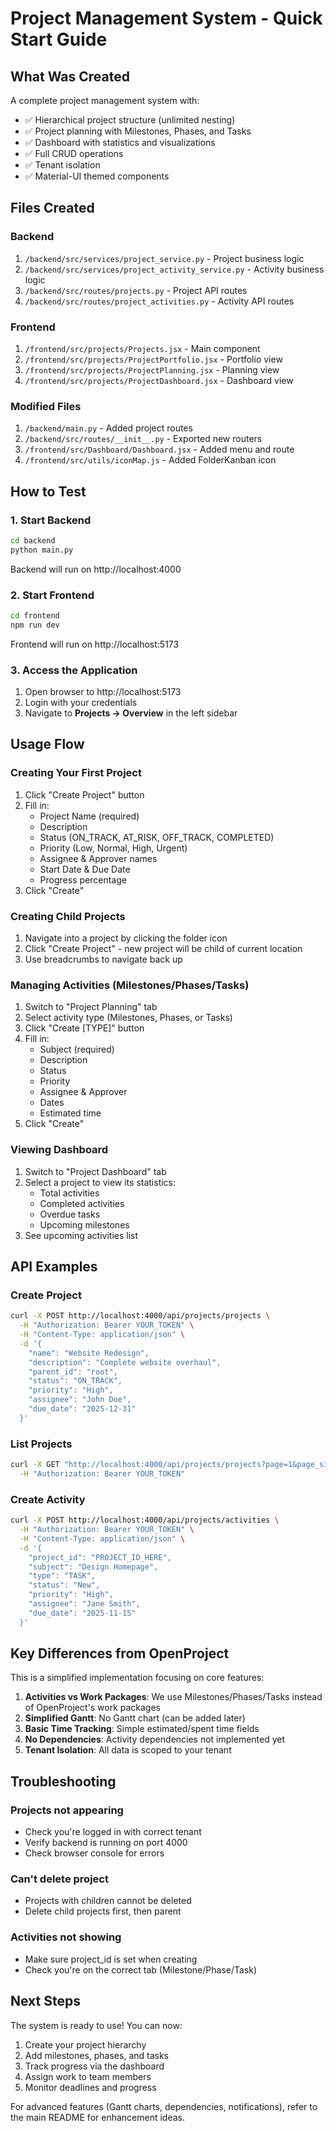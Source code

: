 # Project Management System - Quick Start Guide

## What Was Created

A complete project management system with:
- ✅ Hierarchical project structure (unlimited nesting)
- ✅ Project planning with Milestones, Phases, and Tasks
- ✅ Dashboard with statistics and visualizations
- ✅ Full CRUD operations
- ✅ Tenant isolation
- ✅ Material-UI themed components

## Files Created

### Backend
1. `/backend/src/services/project_service.py` - Project business logic
2. `/backend/src/services/project_activity_service.py` - Activity business logic
3. `/backend/src/routes/projects.py` - Project API routes
4. `/backend/src/routes/project_activities.py` - Activity API routes

### Frontend
1. `/frontend/src/projects/Projects.jsx` - Main component
2. `/frontend/src/projects/ProjectPortfolio.jsx` - Portfolio view
3. `/frontend/src/projects/ProjectPlanning.jsx` - Planning view
4. `/frontend/src/projects/ProjectDashboard.jsx` - Dashboard view

### Modified Files
1. `/backend/main.py` - Added project routes
2. `/backend/src/routes/__init__.py` - Exported new routers
3. `/frontend/src/Dashboard/Dashboard.jsx` - Added menu and route
4. `/frontend/src/utils/iconMap.js` - Added FolderKanban icon

## How to Test

### 1. Start Backend
```bash
cd backend
python main.py
```
Backend will run on http://localhost:4000

### 2. Start Frontend
```bash
cd frontend
npm run dev
```
Frontend will run on http://localhost:5173

### 3. Access the Application
1. Open browser to http://localhost:5173
2. Login with your credentials
3. Navigate to **Projects → Overview** in the left sidebar

## Usage Flow

### Creating Your First Project
1. Click "Create Project" button
2. Fill in:
   - Project Name (required)
   - Description
   - Status (ON_TRACK, AT_RISK, OFF_TRACK, COMPLETED)
   - Priority (Low, Normal, High, Urgent)
   - Assignee & Approver names
   - Start Date & Due Date
   - Progress percentage
3. Click "Create"

### Creating Child Projects
1. Navigate into a project by clicking the folder icon
2. Click "Create Project" - new project will be child of current location
3. Use breadcrumbs to navigate back up

### Managing Activities (Milestones/Phases/Tasks)
1. Switch to "Project Planning" tab
2. Select activity type (Milestones, Phases, or Tasks)
3. Click "Create [TYPE]" button
4. Fill in:
   - Subject (required)
   - Description
   - Status
   - Priority
   - Assignee & Approver
   - Dates
   - Estimated time
5. Click "Create"

### Viewing Dashboard
1. Switch to "Project Dashboard" tab
2. Select a project to view its statistics:
   - Total activities
   - Completed activities
   - Overdue tasks
   - Upcoming milestones
3. See upcoming activities list

## API Examples

### Create Project
```bash
curl -X POST http://localhost:4000/api/projects/projects \
  -H "Authorization: Bearer YOUR_TOKEN" \
  -H "Content-Type: application/json" \
  -d '{
    "name": "Website Redesign",
    "description": "Complete website overhaul",
    "parent_id": "root",
    "status": "ON_TRACK",
    "priority": "High",
    "assignee": "John Doe",
    "due_date": "2025-12-31"
  }'
```

### List Projects
```bash
curl -X GET "http://localhost:4000/api/projects/projects?page=1&page_size=20" \
  -H "Authorization: Bearer YOUR_TOKEN"
```

### Create Activity
```bash
curl -X POST http://localhost:4000/api/projects/activities \
  -H "Authorization: Bearer YOUR_TOKEN" \
  -H "Content-Type: application/json" \
  -d '{
    "project_id": "PROJECT_ID_HERE",
    "subject": "Design Homepage",
    "type": "TASK",
    "status": "New",
    "priority": "High",
    "assignee": "Jane Smith",
    "due_date": "2025-11-15"
  }'
```

## Key Differences from OpenProject

This is a simplified implementation focusing on core features:

1. **Activities vs Work Packages**: We use Milestones/Phases/Tasks instead of OpenProject's work packages
2. **Simplified Gantt**: No Gantt chart (can be added later)
3. **Basic Time Tracking**: Simple estimated/spent time fields
4. **No Dependencies**: Activity dependencies not implemented yet
5. **Tenant Isolation**: All data is scoped to your tenant

## Troubleshooting

### Projects not appearing
- Check you're logged in with correct tenant
- Verify backend is running on port 4000
- Check browser console for errors

### Can't delete project
- Projects with children cannot be deleted
- Delete child projects first, then parent

### Activities not showing
- Make sure project_id is set when creating
- Check you're on the correct tab (Milestone/Phase/Task)

## Next Steps

The system is ready to use! You can now:
1. Create your project hierarchy
2. Add milestones, phases, and tasks
3. Track progress via the dashboard
4. Assign work to team members
5. Monitor deadlines and progress

For advanced features (Gantt charts, dependencies, notifications), refer to the main README for enhancement ideas.
